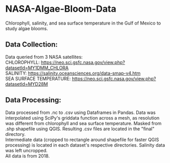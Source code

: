 # NASA-Algae-Bloom-Data
Chlorophyll, salinity, and sea surface temperature in the Gulf of Mexico to study algae blooms.  

## Data Collection:
Data queried from 3 NASA satellites:  
CHLOROPHYLL: https://neo.sci.gsfc.nasa.gov/view.php?datasetId=MY1DMM_CHLORA  
SALINITY: https://salinity.oceansciences.org/data-smap-v4.htm  
SEA SURFACE TEMPERATURE: https://neo.sci.gsfc.nasa.gov/view.php?datasetId=MYD28M  

## Data Processing:
Data processed from .nc to .csv using Dataframes in Pandas. Data was interpolated using SciPy's griddata function across a mesh, as resolution was different from chlorophyll and sea surface temperature. Masked from .shp shapefile using QGIS. Resulting .csv files are located in the "final" directory.  
Intermediate data (cropped to rectangle around shapefile for faster QGIS processing) is located in each dataset's respective directories. Salinity data was left uncropped.  
All data is from 2018.